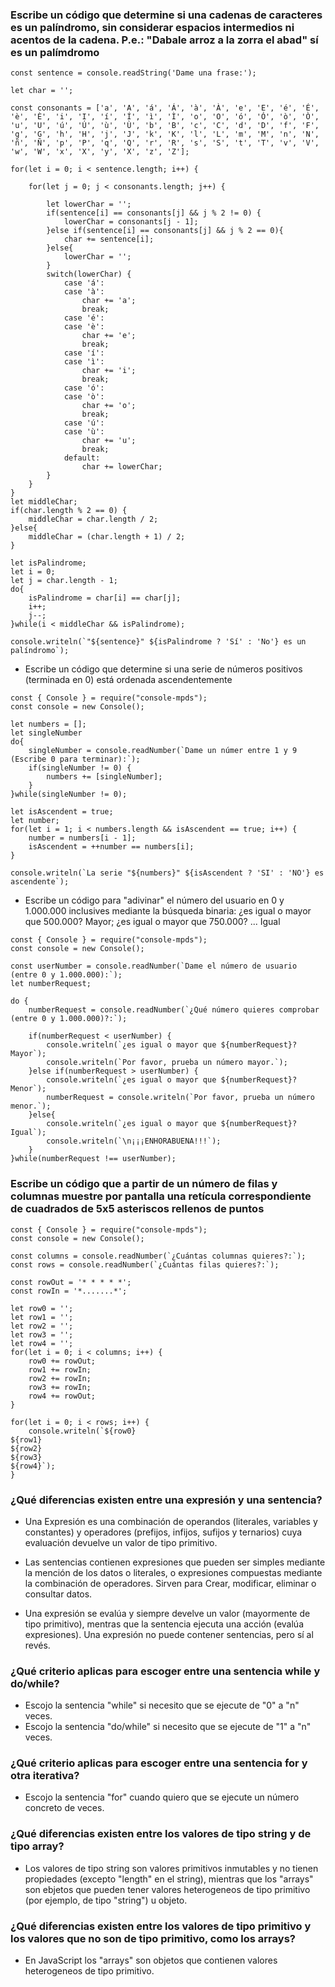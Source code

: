 ### Escribe un código que determine si una cadenas de caracteres es un palíndromo, sin considerar espacios intermedios ni acentos de la cadena. P.e.: "Dabale arroz a la zorra el abad" sí es un palímdromo

~~~~
const sentence = console.readString('Dame una frase:');

let char = '';

const consonants = ['a', 'A', 'á', 'Á', 'à', 'À', 'e', 'E', 'é', 'É', 'è', 'È', 'i', 'I', 'í', 'Í', 'ì', 'Ì', 'o', 'O', 'ó', 'Ó', 'ò', 'Ò', 'u', 'U', 'ú', 'Ú', 'ù', 'Ù', 'b', 'B', 'c', 'C', 'd', 'D', 'f', 'F', 'g', 'G', 'h', 'H', 'j', 'J', 'k', 'K', 'l', 'L', 'm', 'M', 'n', 'N', 'ñ', 'Ñ', 'p', 'P', 'q', 'Q', 'r', 'R', 's', 'S', 't', 'T', 'v', 'V', 'w', 'W', 'x', 'X', 'y', 'X', 'z', 'Z'];

for(let i = 0; i < sentence.length; i++) {

    for(let j = 0; j < consonants.length; j++) {

        let lowerChar = '';
        if(sentence[i] == consonants[j] && j % 2 != 0) {
            lowerChar = consonants[j - 1];
        }else if(sentence[i] == consonants[j] && j % 2 == 0){
            char += sentence[i];
        }else{
            lowerChar = '';
        }
        switch(lowerChar) {
            case 'á':
            case 'à':
                char += 'a';
                break;
            case 'é':
            case 'è':
                char += 'e';
                break;
            case 'í':
            case 'ì':
                char += 'i';
                break;
            case 'ó':
            case 'ò':
                char += 'o';
                break;
            case 'ú':
            case 'ù':
                char += 'u';
                break;
            default:
                char += lowerChar;
        }
    }
}
let middleChar;
if(char.length % 2 == 0) {
    middleChar = char.length / 2;
}else{
    middleChar = (char.length + 1) / 2;
}

let isPalindrome;
let i = 0;
let j = char.length - 1;
do{
    isPalindrome = char[i] == char[j];
    i++;
    j--;
}while(i < middleChar && isPalindrome);

console.writeln(`"${sentence}" ${isPalindrome ? 'Sí' : 'No'} es un palíndromo`);
~~~~

- Escribe un código que determine si una serie de números positivos (terminada en 0) está ordenada ascendentemente

~~~~
const { Console } = require("console-mpds");
const console = new Console();

let numbers = [];
let singleNumber
do{
    singleNumber = console.readNumber(`Dame un númer entre 1 y 9 (Escribe 0 para terminar):`);
    if(singleNumber != 0) {
        numbers += [singleNumber];
    }
}while(singleNumber != 0);

let isAscendent = true;
let number;
for(let i = 1; i < numbers.length && isAscendent == true; i++) {
    number = numbers[i - 1];
    isAscendent = ++number == numbers[i];
}

console.writeln(`La serie "${numbers}" ${isAscendent ? 'SI' : 'NO'} es ascendente`);
~~~~

- Escribe un código para "adivinar" el número del usuario en 0 y 1.000.000 inclusives mediante la búsqueda binaria: ¿es igual o mayor que 500.000? Mayor; ¿es igual o mayor que 750.000? ... Igual

~~~~
const { Console } = require("console-mpds");
const console = new Console();

const userNumber = console.readNumber(`Dame el número de usuario (entre 0 y 1.000.000):`);
let numberRequest;

do {
    numberRequest = console.readNumber(`¿Qué número quieres comprobar (entre 0 y 1.000.000)?:`);
    
    if(numberRequest < userNumber) {
        console.writeln(`¿es igual o mayor que ${numberRequest}? Mayor`);
        console.writeln(`Por favor, prueba un número mayor.`);
    }else if(numberRequest > userNumber) {
        console.writeln(`¿es igual o mayor que ${numberRequest}? Menor`);
        numberRequest = console.writeln(`Por favor, prueba un número menor.`);
    }else{
        console.writeln(`¿es igual o mayor que ${numberRequest}? Igual`);
        console.writeln(`\n¡¡¡ENHORABUENA!!!`);
    }
}while(numberRequest !== userNumber);
~~~~

### Escribe un código que a partir de un número de filas y columnas muestre por pantalla una retícula correspondiente de cuadrados de 5x5 asteriscos rellenos de puntos

~~~~
const { Console } = require("console-mpds");
const console = new Console();

const columns = console.readNumber(`¿Cuántas columnas quieres?:`);
const rows = console.readNumber(`¿Cuántas filas quieres?:`);

const rowOut = '* * * * *';
const rowIn = '*.......*';

let row0 = '';
let row1 = '';
let row2 = '';
let row3 = '';
let row4 = '';
for(let i = 0; i < columns; i++) {
    row0 += rowOut;
    row1 += rowIn;
    row2 += rowIn;
    row3 += rowIn;
    row4 += rowOut;
}

for(let i = 0; i < rows; i++) {
    console.writeln(`${row0}
${row1}
${row2}
${row3}
${row4}`);
}
~~~~

### ¿Qué diferencias existen entre una expresión y una sentencia?

- Una Expresión es una combinación de operandos (literales, variables y constantes) y operadores (prefijos, infijos, sufijos y ternarios) cuya evaluación devuelve un valor de tipo primitivo.

- Las sentencias contienen expresiones que pueden ser simples mediante la mención de los datos o literales, o expresiones compuestas mediante la combinación de operadores. Sirven para Crear, modificar, eliminar o consultar datos.

- Una expresión se evalúa y siempre develve un valor (mayormente de tipo primitivo), mentras que la sentencia ejecuta una acción (evalúa expresiones). Una expresión no puede contener sentencias, pero sí al revés.

### ¿Qué criterio aplicas para escoger entre una sentencia while y do/while?

- Escojo la sentencia "while" si necesito que se ejecute de "0" a "n" veces.
- Escojo la sentencia "do/while" si necesito que se ejecute de "1" a "n" veces.

### ¿Qué criterio aplicas para escoger entre una sentencia for y otra iterativa?

- Escojo la sentencia "for" cuando quiero que se ejecute un número concreto de veces.

### ¿Qué diferencias existen entre los valores de tipo string y de tipo array?

- Los valores de tipo string son valores primitivos inmutables y no tienen propiedades (excepto "length" en el string), mientras que los "arrays" son ebjetos que pueden tener valores heterogeneos de tipo primitivo (por ejemplo, de tipo "string") u objeto.

### ¿Qué diferencias existen entre los valores de tipo primitivo y los valores que no son de tipo primitivo, como los arrays?

- En JavaScript los "arrays" son objetos que contienen valores heterogeneos de tipo primitivo.